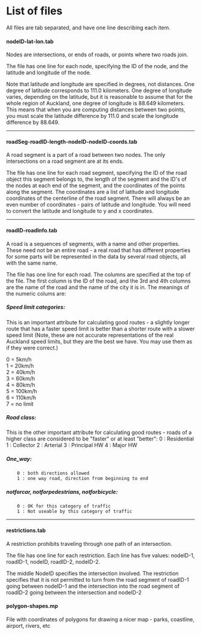 List of files 
==============
All files are tab separated, and have one line describing each item.


#### nodeID-lat-lon.tab
Nodes are intersections, or ends of roads, or points where two roads join.

The file has one line for each node, specifying the ID of
the node, and the latitude and longitude of the node.  

Note that latitude and longitude are specified in degrees, not distances. One
degree of latitude corresponds to 111.0 kilometers. One degree of longitude
varies, depending on the latitude, but it is reasonable to assume that for the
whole region of Auckland, one degree of longitude is 88.649 kilometers.  This
means that when you are computing distances between two points, you must scale
the latitude difference by 111.0 and scale the longitude difference by 88.649. 

-----------------------------------------------------------------------------
#### roadSeg-roadID-length-nodeID-nodeID-coords.tab
A road segment is a part of a road between two nodes. The only intersections on
a road segment are at its ends.  

The file has one line for each road segment, specifying the
ID of the road object this segment belongs to, the length of the segment and
the ID's of the nodes at each end of the segment, and the coordinates
of the points along the segment. The coordinates are a list of
latitude and longitude coordinates of the centerline of the road
segment. There will always be an even number of coordinates - pairs of
latitude and longitude. You will need to convert the latitude and
longitude to y and x coordinates.

-----------------------------------------------------------------------------
#### roadID-roadInfo.tab
A road is a sequences of segments, with a name and other properties.  These
need not be an entire road - a real road that has different properties for some
parts will be represented in the data by several road objects, all with the
same name.  

The file has one line for each road. The columns are specified at the
top of the file. The first column is the ID of the road, and the 3rd
and 4th columns are the name of the road and the name of the city it
is in.  The meanings of the numeric colums are:

##### Speed limit categories:
  This is an important attribute for calculating good routes - a slightly
  longer route that has a faster speed limit is better than a shorter route
  with a slower speed limit
(Note, these are not accurate representations of the real Auckland speed
limits, but they are the best we have. You may use them as if they were
correct.) 

   0 = 5km/h    
   1 = 20km/h   
   2 = 40km/h   
   3 = 60km/h   
   4 = 80km/h   
   5 = 100km/h  
   6 = 110km/h  
   7 = no limit 


##### Road class:
 This is the other important attribute for calculating good routes - roads of a
 higher class are considered to be "faster" or at least "better":
        0 : Residential
        1 : Collector
        2 : Arterial 
        3 : Principal HW
        4 : Major HW 

##### One_way:
        0 : both directions allowed
        1 : one way road, direction from beginning to end

##### notforcar, notforpedestrians, notforbicycle:
        0 : OK for this category of traffic
        1 : Not useable by this category of traffic

-----------------------------------------------------------------------------
#### restrictions.tab
A restriction prohibits traveling through one path of an intersection.

The file has one line for each restriction. Each line has five values:
nodeID-1, roadID-1, nodeID, roadID-2, nodeID-2.
  
The middle NodeID specifies the intersection involved.
The restriction specifies that it is not permitted to turn from the road
segment of roadID-1 going between nodeID-1 and the intersection into the
road segment of roadID-2 going between the intersection and nodeID-2  

#### polygon-shapes.mp
File with coordinates of polygons for drawing a nicer map - parks, coastline,
airport, rivers, etc
